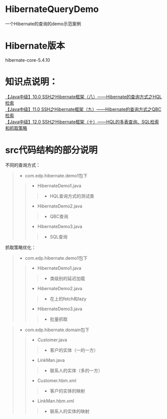 # HibernateQueryDemo
一个Hibernate的查询的demo示范案例

# Hibernate版本
hibernate-core-5.4.10

# 知识点说明：
[【Java中级】10.0 SSH之Hibernate框架（八）——Hibernate的查询方式之HQL检索](https://www.jianshu.com/p/4cf820738e3a)<br/>
[【Java中级】11.0 SSH之Hibernate框架（九）——Hibernate的查询方式之QBC检索](https://www.jianshu.com/p/eda536fecd1b)<br/>
[【Java中级】12.0 SSH之Hibernate框架（十）——HQL的多表查询、SQL检索和抓取策略](https://www.jianshu.com/p/f44eb7d0a2b7)<br/>

# src代码结构的部分说明
不同的查询方式：

>* com.edp.hibernate.demo1包下
>>* HibernateDemo1.java
>>>* HQL查询方式的测试类
>>* HibernateDemo2.java
>>>* QBC查询
>>* HibernateDemo3.java
>>>* SQL查询

抓取策略优化：
>* com.edp.hibernate.demo1包下
>>* HibernateDemo1.java
>>>* 类级别的延迟加载
>>* HibernateDemo2.java
>>>* 在<set>上的fetch和lazy
>>* HibernateDemo3.java
>>>* 批量抓取


>* com.edp.hibernate.domain包下
>>* Customer.java
>>>* 客户的实体（一的一方）
>>* LinkMan.java
>>>* 联系人的实体（多的一方）
>>* Customer.hbm.xml
>>>* 客户的实体的映射
>>* LinkMan.hbm.xml
>>>* 联系人的实体的映射
